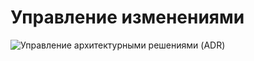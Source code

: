 # Управление изменениями



![Управление архитектурными решениями (ADR)](@document/ceaf.adr.overview)